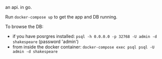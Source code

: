 an api. in go.

Run `docker-compose up` to get the app and DB running.

To browse the DB:

* if you have posrgres installed: `psql -h 0.0.0.0 -p 32768 -U admin -d shakespeare` (password 'admin')
* from inside the docker container: `docker-compose exec psql psql -U admin -d shakespeare`
